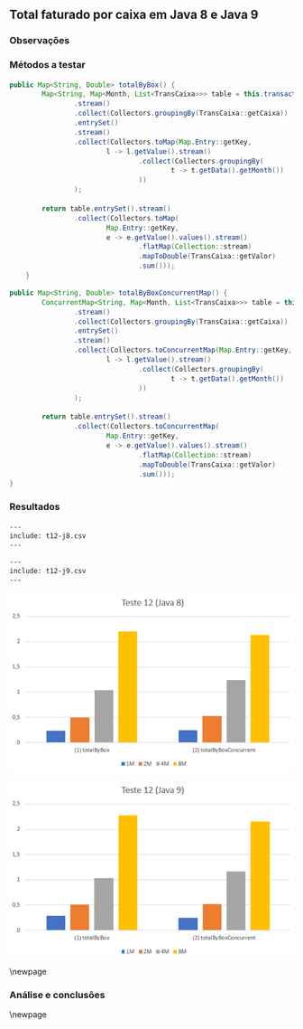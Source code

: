 ## Total faturado por caixa em Java 8 e Java 9

### Observações

### Métodos a testar

```{.java caption="Cálculo do total facturado por caixa em JAVA8"}
public Map<String, Double> totalByBox() {
        Map<String, Map<Month, List<TransCaixa>>> table = this.transactions
                .stream()
                .collect(Collectors.groupingBy(TransCaixa::getCaixa))
                .entrySet()
                .stream()
                .collect(Collectors.toMap(Map.Entry::getKey,
                        l -> l.getValue().stream()
                                .collect(Collectors.groupingBy(
                                        t -> t.getData().getMonth())
                                ))
                );

        return table.entrySet().stream()
                .collect(Collectors.toMap(
                        Map.Entry::getKey,
                        e -> e.getValue().values().stream()
                                .flatMap(Collection::stream)
                                .mapToDouble(TransCaixa::getValor)
                                .sum()));
    }
```

```{.java caption="Cálculo do total facturado por caixa em JAVA9"}
public Map<String, Double> totalByBoxConcurrentMap() {
        ConcurrentMap<String, Map<Month, List<TransCaixa>>> table = this.transactions
                .stream()
                .collect(Collectors.groupingBy(TransCaixa::getCaixa))
                .entrySet()
                .stream()
                .collect(Collectors.toConcurrentMap(Map.Entry::getKey,
                        l -> l.getValue().stream()
                                .collect(Collectors.groupingBy(
                                        t -> t.getData().getMonth())
                                ))
                );

        return table.entrySet().stream()
                .collect(Collectors.toConcurrentMap(
                        Map.Entry::getKey,
                        e -> e.getValue().values().stream()
                                .flatMap(Collection::stream)
                                .mapToDouble(TransCaixa::getValor)
                                .sum()));
}
```

### Resultados

```table
---
include: t12-j8.csv
---
```

```table
---
include: t12-j9.csv
---
```

![Representação gráfica destes resultados (Java 8)](charts/t12-java8.PNG)

![Representação gráfica destes resultados (Java 9)](charts/t12-java9.PNG)

\newpage

### Análise e conclusões

\newpage